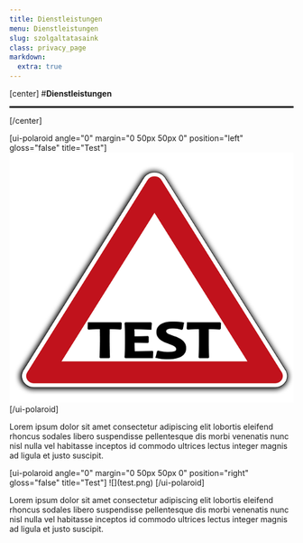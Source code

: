 ```yaml
---
title: Dienstleistungen
menu: Dienstleistungen
slug: szolgaltatasaink
class: privacy_page
markdown:
  extra: true
---
```


[center]
#**Dienstleistungen**
<hr style="border: 1px solid black;"/>
[/center]

<div markdown=1 class="polaroid-img">

[ui-polaroid angle="0" margin="0 50px 50px 0" position="left" gloss="false" title="Test"]
![](test.png)
[/ui-polaroid]

Lorem ipsum dolor sit amet consectetur adipiscing elit lobortis eleifend rhoncus sodales libero suspendisse pellentesque dis morbi venenatis nunc nisl nulla vel habitasse inceptos id commodo ultrices lectus integer magnis ad ligula et justo suscipit.

</div>



<div markdown=1 class="polaroid-img">
[ui-polaroid angle="0" margin="0 50px 50px 0" position="right" gloss="false" title="Test"]
![](test.png)
[/ui-polaroid]

Lorem ipsum dolor sit amet consectetur adipiscing elit lobortis eleifend rhoncus sodales libero suspendisse pellentesque dis morbi venenatis nunc nisl nulla vel habitasse inceptos id commodo ultrices lectus integer magnis ad ligula et justo suscipit.

</div>
